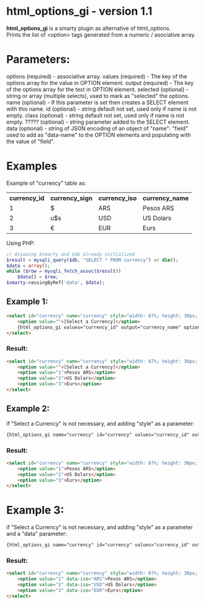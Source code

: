 html_options_gi - version 1.1
=============================

<b>html_options_gi</b> is a smarty plugin as alternative of html_options.<br/>
Prints the list of &lt;option&gt; tags generated from a numeric / asociative array.


Parameters:
===========

options    (required) - associative array.
values     (required) - The key of the options array for the value in OPTION element.
output     (required) - The key of the options array for the text in OPTION element.
selected   (optional) - string or array (multiple selects), used to mark as "selected" the options.
name       (optional) - If this parameter is set then creates a SELECT element with this name.
id         (optional) - string default not set, used only if name is not empty.
class      (optional) - string default not set, used only if name is not empty.
?????      (optional) - string parameter added to the SELECT element.
data       (optional) - string of JSON encoding of an object of "name": "field" used to add as "data-name" to the OPTION elements and populating with the value of "field".


Examples
========

Example of "currency" table as:
<table>
	<tr>
		<th>currency_id</th><th>currency_sign</th><th>currency_iso</th><th>currency_name</td>
	</tr>
	<tr>
		<td>1</td><td>$</td><td>ARS</td><td>Pesos ARS</td>
	</tr>
	<tr>
		<td>2</td><td>u$s</td><td>USD</td><td>US Dolars</td>
	</tr>
	<tr>
		<td>3</td><td>€</td><td>EUR</td><td>Eurs</td>
	</tr>
</table>

Using PHP:
```php
// Assuming $smarty and $db already initialized
$result = mysqli_query($db, "SELECT * FROM currency") or die();
$data = array();
while ($row = mysqli_fetch_assoc($result))
	$data[] = $row;
$smarty->assingByRef('data', $data);
```

## Example 1:
```html
<select id="currency" name="currency" style="width: 67%; height: 30px; float: right;">
	<option value="">[Select a Currency]</option>
	{html_options_gi values="currency_id" output="currency_name" options=$data}
</select>
```

### Result:
```html
<select id="currency" name="currency" style="width: 67%; height: 30px; float: right;">
	<option value="">[Select a Currency]</option>
	<option value="1">Pesos ARS</option>
	<option value="2">US Dolars</option>
	<option value="3">Eurs</option>
</select>
```

## Example 2:
if "Select a Currency" is not necessary, and adding "style" as a parameter:
```html
{html_options_gi name="currency" id="currency" values="currency_id" output="currency_name"  options=$data style="width: 67%; height: 30px; float: right;"}
```

### Result:
```html
<select id="currency" name="currency" style="width: 67%; height: 30px; float: right;">
	<option value="1">Pesos ARS</option>
	<option value="2">US Dolars</option>
	<option value="3">Eurs</option>
</select>
```

Example 3:
==========
if "Select a Currency" is not necessary, and adding "style" as a parameter and a "data" parameter:
```html
{html_options_gi name="currency" id="currency" values="currency_id" output="currency_name"  options=$data style="width: 67%; height: 30px; float: right;" data='{"iso":"currency_iso"}'}
```

### Result:
```html
<select id="currency" name="currency" style="width: 67%; height: 30px; float: right;">
	<option value="1" data-iso="ARS">Pesos ARS</option>
	<option value="2" data-iso="USD">US Dolars</option>
	<option value="3" data-iso="EUR">Eurs</option>
</select>
```




